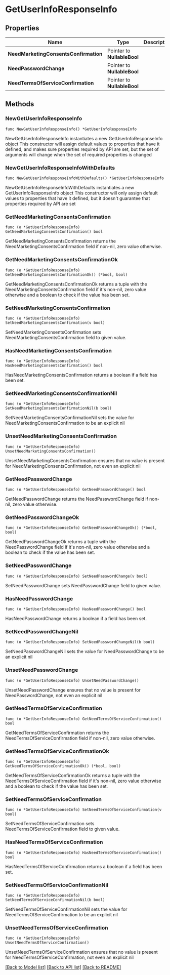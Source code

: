 # GetUserInfoResponseInfo

## Properties

Name | Type | Description | Notes
------------ | ------------- | ------------- | -------------
**NeedMarketingConsentsConfirmation** | Pointer to **NullableBool** |  | [optional] 
**NeedPasswordChange** | Pointer to **NullableBool** |  | [optional] 
**NeedTermsOfServiceConfirmation** | Pointer to **NullableBool** |  | [optional] 

## Methods

### NewGetUserInfoResponseInfo

`func NewGetUserInfoResponseInfo() *GetUserInfoResponseInfo`

NewGetUserInfoResponseInfo instantiates a new GetUserInfoResponseInfo object
This constructor will assign default values to properties that have it defined,
and makes sure properties required by API are set, but the set of arguments
will change when the set of required properties is changed

### NewGetUserInfoResponseInfoWithDefaults

`func NewGetUserInfoResponseInfoWithDefaults() *GetUserInfoResponseInfo`

NewGetUserInfoResponseInfoWithDefaults instantiates a new GetUserInfoResponseInfo object
This constructor will only assign default values to properties that have it defined,
but it doesn't guarantee that properties required by API are set

### GetNeedMarketingConsentsConfirmation

`func (o *GetUserInfoResponseInfo) GetNeedMarketingConsentsConfirmation() bool`

GetNeedMarketingConsentsConfirmation returns the NeedMarketingConsentsConfirmation field if non-nil, zero value otherwise.

### GetNeedMarketingConsentsConfirmationOk

`func (o *GetUserInfoResponseInfo) GetNeedMarketingConsentsConfirmationOk() (*bool, bool)`

GetNeedMarketingConsentsConfirmationOk returns a tuple with the NeedMarketingConsentsConfirmation field if it's non-nil, zero value otherwise
and a boolean to check if the value has been set.

### SetNeedMarketingConsentsConfirmation

`func (o *GetUserInfoResponseInfo) SetNeedMarketingConsentsConfirmation(v bool)`

SetNeedMarketingConsentsConfirmation sets NeedMarketingConsentsConfirmation field to given value.

### HasNeedMarketingConsentsConfirmation

`func (o *GetUserInfoResponseInfo) HasNeedMarketingConsentsConfirmation() bool`

HasNeedMarketingConsentsConfirmation returns a boolean if a field has been set.

### SetNeedMarketingConsentsConfirmationNil

`func (o *GetUserInfoResponseInfo) SetNeedMarketingConsentsConfirmationNil(b bool)`

 SetNeedMarketingConsentsConfirmationNil sets the value for NeedMarketingConsentsConfirmation to be an explicit nil

### UnsetNeedMarketingConsentsConfirmation
`func (o *GetUserInfoResponseInfo) UnsetNeedMarketingConsentsConfirmation()`

UnsetNeedMarketingConsentsConfirmation ensures that no value is present for NeedMarketingConsentsConfirmation, not even an explicit nil
### GetNeedPasswordChange

`func (o *GetUserInfoResponseInfo) GetNeedPasswordChange() bool`

GetNeedPasswordChange returns the NeedPasswordChange field if non-nil, zero value otherwise.

### GetNeedPasswordChangeOk

`func (o *GetUserInfoResponseInfo) GetNeedPasswordChangeOk() (*bool, bool)`

GetNeedPasswordChangeOk returns a tuple with the NeedPasswordChange field if it's non-nil, zero value otherwise
and a boolean to check if the value has been set.

### SetNeedPasswordChange

`func (o *GetUserInfoResponseInfo) SetNeedPasswordChange(v bool)`

SetNeedPasswordChange sets NeedPasswordChange field to given value.

### HasNeedPasswordChange

`func (o *GetUserInfoResponseInfo) HasNeedPasswordChange() bool`

HasNeedPasswordChange returns a boolean if a field has been set.

### SetNeedPasswordChangeNil

`func (o *GetUserInfoResponseInfo) SetNeedPasswordChangeNil(b bool)`

 SetNeedPasswordChangeNil sets the value for NeedPasswordChange to be an explicit nil

### UnsetNeedPasswordChange
`func (o *GetUserInfoResponseInfo) UnsetNeedPasswordChange()`

UnsetNeedPasswordChange ensures that no value is present for NeedPasswordChange, not even an explicit nil
### GetNeedTermsOfServiceConfirmation

`func (o *GetUserInfoResponseInfo) GetNeedTermsOfServiceConfirmation() bool`

GetNeedTermsOfServiceConfirmation returns the NeedTermsOfServiceConfirmation field if non-nil, zero value otherwise.

### GetNeedTermsOfServiceConfirmationOk

`func (o *GetUserInfoResponseInfo) GetNeedTermsOfServiceConfirmationOk() (*bool, bool)`

GetNeedTermsOfServiceConfirmationOk returns a tuple with the NeedTermsOfServiceConfirmation field if it's non-nil, zero value otherwise
and a boolean to check if the value has been set.

### SetNeedTermsOfServiceConfirmation

`func (o *GetUserInfoResponseInfo) SetNeedTermsOfServiceConfirmation(v bool)`

SetNeedTermsOfServiceConfirmation sets NeedTermsOfServiceConfirmation field to given value.

### HasNeedTermsOfServiceConfirmation

`func (o *GetUserInfoResponseInfo) HasNeedTermsOfServiceConfirmation() bool`

HasNeedTermsOfServiceConfirmation returns a boolean if a field has been set.

### SetNeedTermsOfServiceConfirmationNil

`func (o *GetUserInfoResponseInfo) SetNeedTermsOfServiceConfirmationNil(b bool)`

 SetNeedTermsOfServiceConfirmationNil sets the value for NeedTermsOfServiceConfirmation to be an explicit nil

### UnsetNeedTermsOfServiceConfirmation
`func (o *GetUserInfoResponseInfo) UnsetNeedTermsOfServiceConfirmation()`

UnsetNeedTermsOfServiceConfirmation ensures that no value is present for NeedTermsOfServiceConfirmation, not even an explicit nil

[[Back to Model list]](../README.md#documentation-for-models) [[Back to API list]](../README.md#documentation-for-api-endpoints) [[Back to README]](../README.md)


